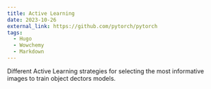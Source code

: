 ```yaml
---
title: Active Learning
date: 2023-10-26
external_link: https://github.com/pytorch/pytorch
tags:
  - Hugo
  - Wowchemy
  - Markdown
---
```


Different Active Learning strategies for selecting the most informative images to train object dectors models.

<!--more-->
